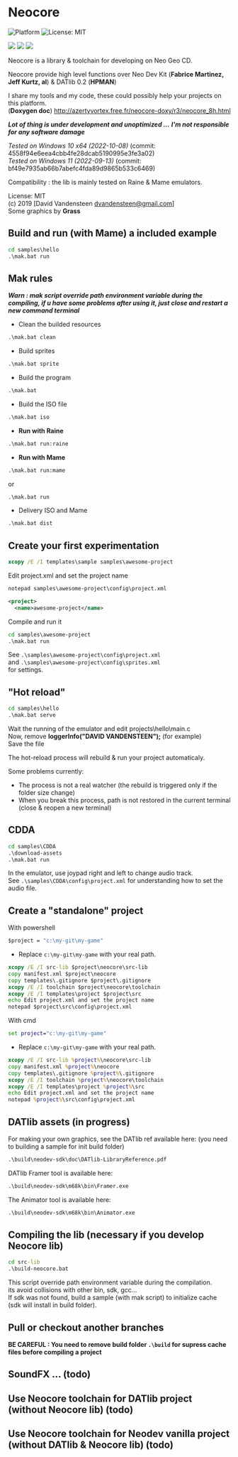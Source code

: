 # Neocore
![Platform](https://img.shields.io/badge/platform-%20%7C%20windows-lightgrey) ![License: MIT](https://img.shields.io/badge/License-MIT-green.svg)  
  
![](https://media.giphy.com/media/TLfbmyW3523z24WONz/giphy.gif) ![](https://media.giphy.com/media/iFUh5AEPD4XfvpsvJh/giphy.gif) ![](https://media.giphy.com/media/iJObJsdx6ud4zI7cS1/giphy.gif)

Neocore is a library &amp; toolchain for developing on Neo Geo CD.  

Neocore provide high level functions over Neo Dev Kit (**Fabrice Martinez, Jeff Kurtz, al**) & DATlib 0.2 (**HPMAN**)  
  
I share my tools and my code, these could possibly help your projects on this platform.  
(**Doxygen doc**) http://azertyvortex.free.fr/neocore-doxy/r3/neocore_8h.html  
  
***Lot of thing is under development and unoptimized ...***
***I'm not responsible for any software damage***  
  
*Tested on Windows 10 x64 (2022-10-08)* (commit: 4558f94e6eea4cbb4fe28dcab5190995e3fe3a02)  
*Tested on Windows 11 (2022-09-13)* (commit: bf49e7935ab66b7abefc4fda89d9865b533c6469)
  
Compatibility : the lib is mainly tested on Raine & Mame emulators.    

License: MIT  
(c) 2019 [David Vandensteen <dvandensteen@gmail.com>]  
Some graphics by **Grass**  
    
## Build and run (with Mame) a included example
```cmd
cd samples\hello
.\mak.bat run
```
  
## Mak rules
___***Warn : mak script override path environment variable during the compiling, if u have some problems after using it, just close and restart a new command terminal***___

- Clean the builded resources
```cmd
.\mak.bat clean
```
- Build sprites
```cmd
.\mak.bat sprite
```
- Build the program
```cmd
.\mak.bat
```
- Build the ISO file
```cmd
.\mak.bat iso
```
- **Run with Raine**
```cmd
.\mak.bat run:raine
```
- **Run with Mame**
```cmd
.\mak.bat run:mame
```
or
```cmd
.\mak.bat run
```
- Delivery ISO and Mame
```cmd
.\mak.bat dist
```
## Create your first experimentation
```cmd
xcopy /E /I templates\sample samples\awesome-project
```

Edit project.xml and set the project name  
```cmd
notepad samples\awesome-project\config\project.xml
```

```xml
<project>
  <name>awesome-project</name>
```

Compile and run it  

```cmd
cd samples\awesome-project
.\mak.bat run
```

See `.\samples\awesome-project\config\project.xml`  
and `.\samples\awesome-project\config\sprites.xml`  
for settings.

## "Hot reload"
```cmd
cd samples\hello
.\mak.bat serve
```
  
Wait the running of the emulator and edit projects\hello\main.c  
Now, remove **loggerInfo("DAVID VANDENSTEEN");** (for example)  
Save the file
  
The hot-reload process will rebuild & run your project automaticaly.
  
Some problems currently:  
* The process is not a real watcher (the rebuild is triggered only if the folder size change)  
* When you break this process, path is not restored in the current terminal (close & reopen a new terminal)  
    
## CDDA
``` cmd
cd samples\CDDA
.\download-assets
.\mak.bat run
```
  
In the emulator, use joypad right and left to change audio track.  
See `.\samples\CDDA\config\project.xml` for understanding how to set the audio file.

## Create a "standalone" project
With powershell
```cmd
$project = "c:\my-git\my-game"
```
* Replace `c:\my-git\my-game` with your real path. 

```cmd
xcopy /E /I src-lib $project\neocore\src-lib
copy manifest.xml $project\neocore
copy templates\.gitignore $project\.gitignore
xcopy /E /I toolchain $project\neocore\toolchain
xcopy /E /I templates\project $project\src
echo Edit project.xml and set the project name
notepad $project\src\config\project.xml
```
With cmd
```cmd
set project="c:\my-git\my-game"
```
* Replace `c:\my-git\my-game` with your real path. 

```cmd
xcopy /E /I src-lib %project%\neocore\src-lib
copy manifest.xml %project%\neocore
copy templates\.gitignore %project%\.gitignore
xcopy /E /I toolchain %project%\neocore\toolchain
xcopy /E /I templates\project %project%\src
echo Edit project.xml and set the project name
notepad %project%\src\config\project.xml
```

## DATlib assets (in progress)
For making your own graphics, see the DATlib ref available here: (you need to building a sample for init build folder)  
```cmd
.\build\neodev-sdk\doc\DATlib-LibraryReference.pdf
```
  
DATlib Framer tool is available here:  
```cmd
.\build\neodev-sdk\m68k\bin\Framer.exe
```
The Animator tool is available here:  
```cmd
.\build\neodev-sdk\m68k\bin\Animator.exe
```

## Compiling the lib (necessary if you develop Neocore lib)
```cmd
cd src-lib
.\build-neocore.bat
```
This script override path environment variable during the compilation.  
its avoid collisions with other bin, sdk, gcc...  
If sdk was not found, build a sample (with mak script) to initialize cache (sdk will install in build folder).  


## Pull or checkout another branches
**BE CAREFUL : You need to remove build folder `.\build` for supress cache files before compiling a project**  


## SoundFX ... (todo)
## Use Neocore toolchain for DATlib project (without Neocore lib) (todo)
## Use Neocore toolchain for Neodev vanilla project (without DATlib & Neocore lib) (todo)
